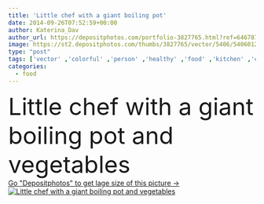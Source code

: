 ```yaml
---
title: 'Little chef with a giant boiling pot'
date: 2014-09-26T07:52:59+00:00
author: Katerina_Dav
author_url: https://depositphotos.com/portfolio-3827765.html?ref=64678756
image: https://st2.depositphotos.com/thumbs/3827765/vector/5406/54060129/api_thumb_450.jpg?forcejpeg=true
type: "post"
tags: ['vector' ,'colorful' ,'person' ,'healthy' ,'food' ,'kitchen' ,'cooking' ,'ingredient' ,'spoon' ,'meal' ,'little' ,'dinner' ,'vegetarian' ,'vegetables' ,'with' ,'occupation' ,'drawing' ,'indoors' ,'characters' ,'housework' ,'boiling' ,'pot' ,'illustrations' ,'soup' ,'and' ,'giant' ,'chef' ,'cartoons' ]
categories: 
  - food
---
```

<div aling="center">
            <font size="60"> Little chef with a giant boiling pot and vegetables</font>   
</div>
<div>
    <a href='https://st2.depositphotos.com/thumbs/3827765/vector/5406/54060129/api_thumb_450.jpg?forcejpeg=true?ref=64678756' target=_blank > Go "Depositphotos" to get lage size of this picture ->
        <img href='https://st2.depositphotos.com/thumbs/3827765/vector/5406/54060129/api_thumb_450.jpg?forcejpeg=true?ref=64678756' src='https://st2.depositphotos.com/3827765/5406/v/950/depositphotos_54060129-stock-illustration-little-chef-with-a-giant.jpg?forcejpeg=true' alt='Little chef with a giant boiling pot and vegetables' >
    </a>
</div>
